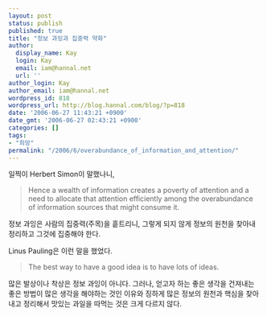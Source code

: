 ```yaml
---
layout: post
status: publish
published: true
title: "정보 과잉과 집중력 약화"
author:
  display_name: Kay
  login: Kay
  email: iam@hannal.net
  url: ''
author_login: Kay
author_email: iam@hannal.net
wordpress_id: 818
wordpress_url: http://blog.hannal.com/blog/?p=818
date: '2006-06-27 11:43:21 +0900'
date_gmt: '2006-06-27 02:43:21 +0900'
categories: []
tags:
- "희망"
permalink: "/2006/6/overabundance_of_information_and_attention/"
---
```

<p>일찍이 Herbert Simon이 말했나니,</p>
<blockquote><p>Hence a wealth of information creates a poverty of attention and a need to allocate that attention efficiently among the overabundance of information sources that might consume it.</p></blockquote>
<p>정보 과잉은 사람의 집중력(주목)을 흩트리니, 그렇게 되지 않게 정보의 원천을 찾아내 정리하고 그것에 집중해야 한다.</p>
<p>Linus Pauling은 이런 말을 했었다.</p>
<blockquote><p>The best way to have a good idea is to have lots of ideas.</p></blockquote>
<p>많은 발상이나 착상은 정보 과잉이 아니다. 그러나, 얻고자 하는 좋은 생각을 건져내는 좋은 방법이 많은 생각을 해야하는 것인 이유와 징하게 많은 정보의 원천과 핵심을 찾아내고 정리해서 맛있는 과일을 따먹는 것은 크게 다르지 않다.</p>
